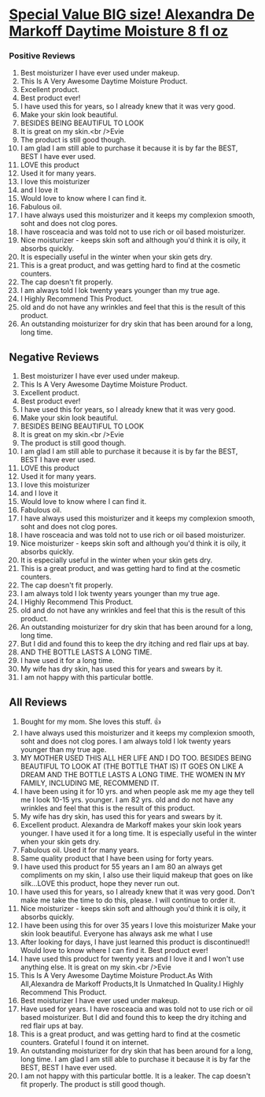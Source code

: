# [Special Value BIG size! Alexandra De Markoff Daytime Moisture 8 fl oz](https://products.checkmycream.com/products/Special-Value-BIG-size!-Alexandra-De-Markoff-Daytime-Moisture-8-fl-oz.html)

### Positive Reviews

<ol>
      <li>Best moisturizer I have ever used under makeup.</li>
      <li>This Is A Very Awesome Daytime Moisture Product.</li>
      <li>Excellent product.  </li>
      <li>Best product ever!</li>
      <li>I have used this for years, so I already knew that it was very good.  </li>
      <li>Make your skin look beautiful.</li>
      <li>BESIDES BEING BEAUTIFUL TO LOOK</li>
      <li>It is great on my skin.&lt;br /&gt;Evie</li>
      <li>The product is still good though.</li>
      <li>I am glad I am still able to purchase it because it is by far the BEST, BEST I have ever used.</li>
      <li>LOVE this product</li>
      <li>Used it for many years.</li>
      <li>I love this moisturizer  </li>
      <li>and I love it</li>
      <li>Would love to know where I can find it.  </li>
      <li>Fabulous oil.  </li>
      <li>I have always used this moisturizer and it keeps my complexion smooth, soht and does not clog pores.  </li>
      <li>I have rosceacia and was told not to use rich or oil based moisturizer.  </li>
      <li>Nice moisturizer - keeps skin soft and although you&#x27;d think it is oily, it absorbs quickly.</li>
      <li>It is especially useful in the winter when your skin gets dry.</li>
      <li>This is a great product, and was getting hard to find at the cosmetic counters.  </li>
      <li>The cap doesn&#x27;t fit properly.</li>
      <li>I am always told I lok twenty years younger than my true age.</li>
      <li>I Highly Recommend This Product.</li>
      <li>old and do not have any wrinkles and feel that this is the result of this product.</li>
      <li>An outstanding moisturizer for dry skin that has been around for a long, long time.  </li>
</ol>


<h2>Negative Reviews</h2>
<ol>
<li> Best moisturizer I have ever used under makeup.</li>
<li> This Is A Very Awesome Daytime Moisture Product.</li>
<li> Excellent product.  </li>
<li> Best product ever!</li>
<li> I have used this for years, so I already knew that it was very good.  </li>
<li> Make your skin look beautiful.</li>
<li> BESIDES BEING BEAUTIFUL TO LOOK</li>
<li> It is great on my skin.&lt;br /&gt;Evie</li>
<li> The product is still good though.</li>
<li> I am glad I am still able to purchase it because it is by far the BEST, BEST I have ever used.</li>
<li> LOVE this product</li>
<li> Used it for many years.</li>
<li> I love this moisturizer  </li>
<li> and I love it</li>
<li> Would love to know where I can find it.  </li>
<li> Fabulous oil.  </li>
<li> I have always used this moisturizer and it keeps my complexion smooth, soht and does not clog pores.  </li>
<li> I have rosceacia and was told not to use rich or oil based moisturizer.  </li>
<li> Nice moisturizer - keeps skin soft and although you&#x27;d think it is oily, it absorbs quickly.</li>
<li> It is especially useful in the winter when your skin gets dry.</li>
<li> This is a great product, and was getting hard to find at the cosmetic counters.  </li>
<li> The cap doesn&#x27;t fit properly.</li>
<li> I am always told I lok twenty years younger than my true age.</li>
<li> I Highly Recommend This Product.</li>
<li> old and do not have any wrinkles and feel that this is the result of this product.</li>
<li> An outstanding moisturizer for dry skin that has been around for a long, long time.  </li>
<li> But I did and found this to keep the dry itching and red flair ups at bay.</li>
<li> AND THE BOTTLE LASTS A LONG TIME.  </li>
<li> I have used it for a long time.  </li>
<li> My wife has dry skin, has used this for years and swears by it.</li>
<li> I am not happy with this particular bottle.</li>
</ol>

<h2>All Reviews</h2>

<ol>
    <li> Bought for my mom. She loves this stuff. 👍</li>
    <li> I have always used this moisturizer and it keeps my complexion smooth, soht and does not clog pores.  I am always told I lok twenty years younger than my true age.</li>
    <li> MY MOTHER USED THIS ALL HER LIFE AND I DO TOO.  BESIDES BEING BEAUTIFUL TO LOOK AT (THE BOTTLE THAT IS) IT GOES ON LIKE A DREAM AND THE BOTTLE LASTS A LONG TIME.  THE WOMEN IN MY FAMILY, INCLUDING ME, RECOMMEND IT.</li>
    <li> I have been using it for 10 yrs. and when people ask me my age they tell me I look 10-15 yrs. younger. I am 82 yrs. old and do not have any wrinkles and feel that this is the result of this product.</li>
    <li> My wife has dry skin, has used this for years and swears by it.</li>
    <li> Excellent product.  Alexandra de Markoff makes your skin look years younger.  I have used it for a long time.  It is especially useful in the winter when your skin gets dry.</li>
    <li> Fabulous oil.  Used it for many years.</li>
    <li> Same quality product that I have been using for forty years.</li>
    <li> I have used this product for 55 years an I am 80 an always get compliments on my skin, I also use their liquid makeup that goes on like silk...LOVE this product, hope they never run out.</li>
    <li> I have used this for years, so I already knew that it was very good.  Don&#x27;t make me take the time to do this, please.  I will continue to order it.</li>
    <li> Nice moisturizer - keeps skin soft and although you&#x27;d think it is oily, it absorbs quickly.</li>
    <li> I have been using this for over 35 years  I love this moisturizer  Make your skin look beautiful. Everyone has always ask me what I use</li>
    <li> After looking for days, I have just learned this product is discontinued!!  Would love to know where I can find it.  Best product ever!</li>
    <li> I have used this product for twenty years and I love it and I won&#x27;t use anything else.  It is great on my skin.&lt;br /&gt;Evie</li>
    <li> This Is A Very Awesome Daytime Moisture Product.As With All,Alexandra de Markoff Products,It Is Unmatched In Quality.I Highly Recommend This Product.</li>
    <li> Best moisturizer I have ever used under makeup.</li>
    <li> Have used for years.  I have rosceacia and was told not to use rich or oil based moisturizer.  But I did and found this to keep the dry itching and red flair ups at bay.</li>
    <li> This is a great product, and was getting hard to find at the cosmetic counters.  Grateful I found it on internet.</li>
    <li> An outstanding moisturizer for dry skin that has been around for a long, long time.  I am glad I am still able to purchase it because it is by far the BEST, BEST I have ever used.</li>
    <li> I am not happy with this particular bottle. It is a leaker. The cap doesn&#x27;t fit properly. The product is still good though.</li>
</ol>




